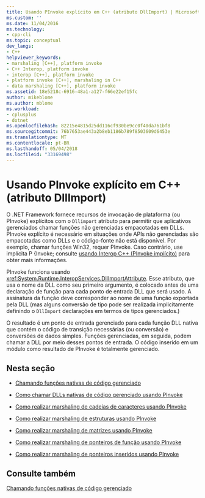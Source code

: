 ```yaml
---
title: Usando PInvoke explícito em C++ (atributo DllImport) | Microsoft Docs
ms.custom: ''
ms.date: 11/04/2016
ms.technology:
- cpp-cli
ms.topic: conceptual
dev_langs:
- C++
helpviewer_keywords:
- marshaling [C++], platform invoke
- C++ Interop, platform invoke
- interop [C++], platform invoke
- platform invoke [C++], marshaling in C++
- data marshaling [C++], platform invoke
ms.assetid: 18e5218c-6916-48a1-a127-f66e22ef15fc
author: mikeblome
ms.author: mblome
ms.workload:
- cplusplus
- dotnet
ms.openlocfilehash: 82215e4815d25dd116cf930be9cc0f40da761bf8
ms.sourcegitcommit: 76b7653ae443a2b8eb1186b789f8503609d6453e
ms.translationtype: MT
ms.contentlocale: pt-BR
ms.lasthandoff: 05/04/2018
ms.locfileid: "33169498"
---
```

# <a name="using-explicit-pinvoke-in-c-dllimport-attribute"></a>Usando PInvoke explícito em C++ (atributo DllImport)
O .NET Framework fornece recursos de invocação de plataforma (ou PInvoke) explícitos com o `Dllimport` atributo para permitir que aplicativos gerenciados chamar funções não gerenciadas empacotadas em DLLs. PInvoke explícito é necessário em situações onde APIs não gerenciadas são empacotadas como DLLs e o código-fonte não está disponível. Por exemplo, chamar funções Win32, requer PInvoke. Caso contrário, use implícita P {Invoke; consulte [usando Interop C++ (PInvoke implícito)](../dotnet/using-cpp-interop-implicit-pinvoke.md) para obter mais informações.  
  
 PInvoke funciona usando <xref:System.Runtime.InteropServices.DllImportAttribute>. Esse atributo, que usa o nome da DLL como seu primeiro argumento, é colocado antes de uma declaração de função para cada ponto de entrada DLL que será usado. A assinatura da função deve corresponder ao nome de uma função exportada pela DLL (mas alguns conversão de tipo pode ser realizada implicitamente definindo o `DllImport` declarações em termos de tipos gerenciados.)  
  
 O resultado é um ponto de entrada gerenciado para cada função DLL nativa que contém o código de transição necessárias (ou conversão) e conversões de dados simples. Funções gerenciadas, em seguida, podem chamar a DLL por meio desses pontos de entrada. O código inserido em um módulo como resultado de PInvoke é totalmente gerenciado.  
  
## <a name="in-this-section"></a>Nesta seção  
  
-   [Chamando funções nativas de código gerenciado](../dotnet/calling-native-functions-from-managed-code.md)  
  
-   [Como chamar DLLs nativas de código gerenciado usando PInvoke](../dotnet/how-to-call-native-dlls-from-managed-code-using-pinvoke.md)  
  
-   [Como realizar marshaling de cadeias de caracteres usando PInvoke](../dotnet/how-to-marshal-strings-using-pinvoke.md)  
  
-   [Como realizar marshaling de estruturas usando PInvoke](../dotnet/how-to-marshal-structures-using-pinvoke.md)  
  
-   [Como realizar marshaling de matrizes usando PInvoke](../dotnet/how-to-marshal-arrays-using-pinvoke.md)  
  
-   [Como realizar marshaling de ponteiros de função usando PInvoke](../dotnet/how-to-marshal-function-pointers-using-pinvoke.md)  
  
-   [Como realizar marshaling de ponteiros inseridos usando PInvoke](../dotnet/how-to-marshal-embedded-pointers-using-pinvoke.md)  
  
## <a name="see-also"></a>Consulte também  
 [Chamando funções nativas de código gerenciado](../dotnet/calling-native-functions-from-managed-code.md)